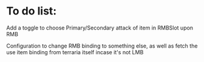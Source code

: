 # To do list:

Add a toggle to choose Primary/Secondary attack of item in RMBSlot upon RMB

Configuration to change RMB binding to something else, as well as fetch the use item binding from terraria itself incase it's not LMB
